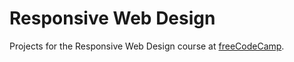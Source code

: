 # Responsive Web Design

Projects for the Responsive Web Design course at [freeCodeCamp][freeCodeCamp].

[freeCodeCamp]: https://freecodecamp.org/learn/responsive-web-design/
